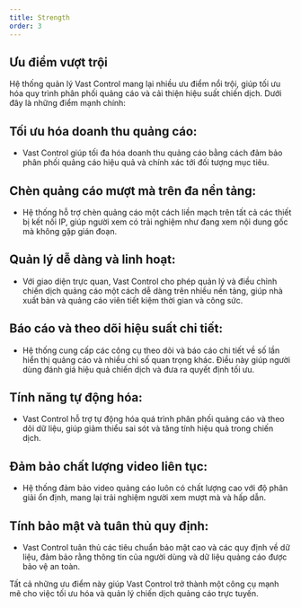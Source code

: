 ```yaml
---
title: Strength
order: 3
---
```

## Ưu điểm vượt trội
Hệ thống quản lý Vast Control mang lại nhiều ưu điểm nổi trội, giúp tối ưu hóa quy trình phân phối quảng cáo và cải thiện hiệu suất chiến dịch. Dưới đây là những điểm mạnh chính:

## Tối ưu hóa doanh thu quảng cáo:
* Vast Control giúp tối đa hóa doanh thu quảng cáo bằng cách đảm bảo phân phối quảng cáo hiệu quả và chính xác tới đối tượng mục tiêu.

## Chèn quảng cáo mượt mà trên đa nền tảng:
* Hệ thống hỗ trợ chèn quảng cáo một cách liền mạch trên tất cả các thiết bị kết nối IP, giúp người xem có trải nghiệm như đang xem nội dung gốc mà không gặp gián đoạn.

## Quản lý dễ dàng và linh hoạt:
* Với giao diện trực quan, Vast Control cho phép quản lý và điều chỉnh chiến dịch quảng cáo một cách dễ dàng trên nhiều nền tảng, giúp nhà xuất bản và quảng cáo viên tiết kiệm thời gian và công sức.

## Báo cáo và theo dõi hiệu suất chi tiết:
* Hệ thống cung cấp các công cụ theo dõi và báo cáo chi tiết về số lần hiển thị quảng cáo và nhiều chỉ số quan trọng khác. Điều này giúp người dùng đánh giá hiệu quả chiến dịch và đưa ra quyết định tối ưu.

## Tính năng tự động hóa:
* Vast Control hỗ trợ tự động hóa quá trình phân phối quảng cáo và theo dõi dữ liệu, giúp giảm thiểu sai sót và tăng tính hiệu quả trong chiến dịch.

## Đảm bảo chất lượng video liên tục:
* Hệ thống đảm bảo video quảng cáo luôn có chất lượng cao với độ phân giải ổn định, mang lại trải nghiệm người xem mượt mà và hấp dẫn.

## Tính bảo mật và tuân thủ quy định:
* Vast Control tuân thủ các tiêu chuẩn bảo mật cao và các quy định về dữ liệu, đảm bảo rằng thông tin của người dùng và dữ liệu quảng cáo được bảo vệ an toàn.

Tất cả những ưu điểm này giúp Vast Control trở thành một công cụ mạnh mẽ cho việc tối ưu hóa và quản lý chiến dịch quảng cáo trực tuyến.


  










  

  


